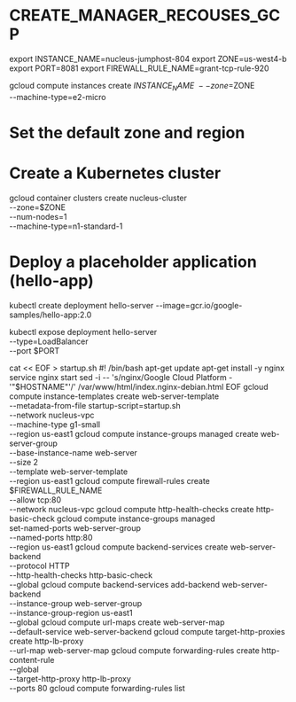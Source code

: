 # CREATE_MANAGER_RECOUSES_GCP



export INSTANCE_NAME=nucleus-jumphost-804
export ZONE=us-west4-b
export PORT=8081
export FIREWALL_RULE_NAME=grant-tcp-rule-920




gcloud compute instances create $INSTANCE_NAME \
  --zone=$ZONE \
  --machine-type=e2-micro

# Set the default zone and region

# Create a Kubernetes cluster
gcloud container clusters create nucleus-cluster \
  --zone=$ZONE \
  --num-nodes=1 \
  --machine-type=n1-standard-1

# Deploy a placeholder application (hello-app)
kubectl create deployment hello-server --image=gcr.io/google-samples/hello-app:2.0

kubectl expose deployment hello-server \
--type=LoadBalancer \
--port $PORT


cat << EOF > startup.sh
#! /bin/bash
apt-get update
apt-get install -y nginx
service nginx start
sed -i -- 's/nginx/Google Cloud Platform - '"\$HOSTNAME"'/' /var/www/html/index.nginx-debian.html
EOF
gcloud compute instance-templates create web-server-template \
          --metadata-from-file startup-script=startup.sh \
          --network nucleus-vpc \
          --machine-type g1-small \
          --region us-east1
gcloud compute instance-groups managed create web-server-group \
          --base-instance-name web-server \
          --size 2 \
          --template web-server-template \
          --region us-east1
gcloud compute firewall-rules create $FIREWALL_RULE_NAME \
          --allow tcp:80 \
          --network nucleus-vpc
gcloud compute http-health-checks create http-basic-check
gcloud compute instance-groups managed \
          set-named-ports web-server-group \
          --named-ports http:80 \
          --region us-east1
gcloud compute backend-services create web-server-backend \
          --protocol HTTP \
          --http-health-checks http-basic-check \
          --global
gcloud compute backend-services add-backend web-server-backend \
          --instance-group web-server-group \
          --instance-group-region us-east1 \
          --global
gcloud compute url-maps create web-server-map \
          --default-service web-server-backend
gcloud compute target-http-proxies create http-lb-proxy \
          --url-map web-server-map
gcloud compute forwarding-rules create http-content-rule \
        --global \
        --target-http-proxy http-lb-proxy \
        --ports 80
gcloud compute forwarding-rules list
